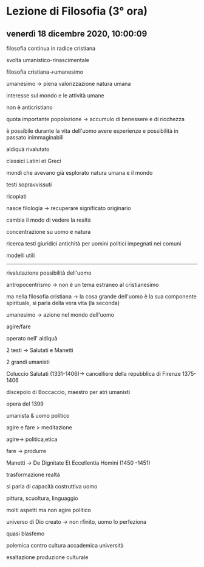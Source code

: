 # Lezione di Filosofia (3° ora)

## venerdì 18 dicembre 2020, 10:00:09

filosofia continua in radice cristiana

svolta umanistico-rinascimentale



filosofia cristiana->umanesimo

umanesimo -> piena valorizzazione natura umana

interesse sul mondo e le attività umane

non è anticristiano



quota importante popolazione -> accumulo di benessere e di ricchezza

è possibile durante la vita dell'uomo avere esperienze e possibilità in passato inimmaginabili

aldiquà rivalutato

classici Latini et Greci

mondi che avevano già esplorato natura umana e il mondo

testi sopravvissuti

ricopiati

nasce filologia -> recuperare significato originario

cambia il modo di vedere la realtà

concentrazione su uomo e natura

ricerca testi giuridici antichità per uomini politici impegnati nei comuni

modelli utili





---

rivalutazione possibilità dell'uomo

antropocentrismo -> non è un tema estraneo al cristianesimo 

ma nella filosofia cristiana -> la cosa grande dell'uomo è la sua componente spirituale, si parla della vera vita (la seconda)

umanesimo -> azione nel mondo dell'uomo

agire/fare

operato nell' aldiquà

2 testi -> Salutati e Manetti

2 grandi umanisti

Coluccio Salutati (1331-1406)-> cancelliere della repubblica di Firenze
1375-1406

discepolo di  Boccaccio, maestro per atri umanisti

opera del 1399

umanista & uomo politico



agire e fare > meditazione

agire-> politica,etica

fare -> produrre



Manetti -> De Dignitate Et Eccellentia Homini (1450 -1451)

trasformazione realtà

si parla di capacità costruttiva uomo

pittura, scuoltura, linguaggio

molti aspetti ma non agire politico

universo di Dio creato -> non rfinito, uomo lo perfeziona

quasi blasfemo

polemica  contro cultura accademica università

esaltazione produzione culturale

